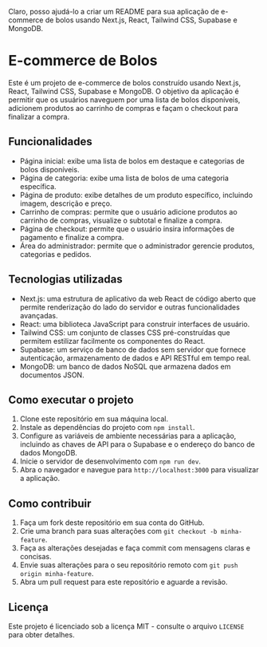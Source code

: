 Claro, posso ajudá-lo a criar um README para sua aplicação de e-commerce de bolos usando Next.js, React, Tailwind CSS, Supabase e MongoDB.

# E-commerce de Bolos

Este é um projeto de e-commerce de bolos construído usando Next.js, React, Tailwind CSS, Supabase e MongoDB. O objetivo da aplicação é permitir que os usuários naveguem por uma lista de bolos disponíveis, adicionem produtos ao carrinho de compras e façam o checkout para finalizar a compra.

## Funcionalidades

- Página inicial: exibe uma lista de bolos em destaque e categorias de bolos disponíveis.
- Página de categoria: exibe uma lista de bolos de uma categoria específica.
- Página de produto: exibe detalhes de um produto específico, incluindo imagem, descrição e preço.
- Carrinho de compras: permite que o usuário adicione produtos ao carrinho de compras, visualize o subtotal e finalize a compra.
- Página de checkout: permite que o usuário insira informações de pagamento e finalize a compra.
- Área do administrador: permite que o administrador gerencie produtos, categorias e pedidos.

## Tecnologias utilizadas

- Next.js: uma estrutura de aplicativo da web React de código aberto que permite renderização do lado do servidor e outras funcionalidades avançadas.
- React: uma biblioteca JavaScript para construir interfaces de usuário.
- Tailwind CSS: um conjunto de classes CSS pré-construídas que permitem estilizar facilmente os componentes do React.
- Supabase: um serviço de banco de dados sem servidor que fornece autenticação, armazenamento de dados e API RESTful em tempo real.
- MongoDB: um banco de dados NoSQL que armazena dados em documentos JSON.

## Como executar o projeto

1. Clone este repositório em sua máquina local.
2. Instale as dependências do projeto com `npm install`.
3. Configure as variáveis de ambiente necessárias para a aplicação, incluindo as chaves de API para o Supabase e o endereço do banco de dados MongoDB.
4. Inicie o servidor de desenvolvimento com `npm run dev`.
5. Abra o navegador e navegue para `http://localhost:3000` para visualizar a aplicação.

## Como contribuir

1. Faça um fork deste repositório em sua conta do GitHub.
2. Crie uma branch para suas alterações com `git checkout -b minha-feature`.
3. Faça as alterações desejadas e faça commit com mensagens claras e concisas.
4. Envie suas alterações para o seu repositório remoto com `git push origin minha-feature`.
5. Abra um pull request para este repositório e aguarde a revisão.

## Licença

Este projeto é licenciado sob a licença MIT - consulte o arquivo `LICENSE` para obter detalhes.
